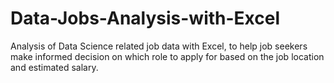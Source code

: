 # Data-Jobs-Analysis-with-Excel
Analysis of Data Science related job data with Excel, to help job seekers make informed decision on which role to apply for based on the job location and estimated salary.

